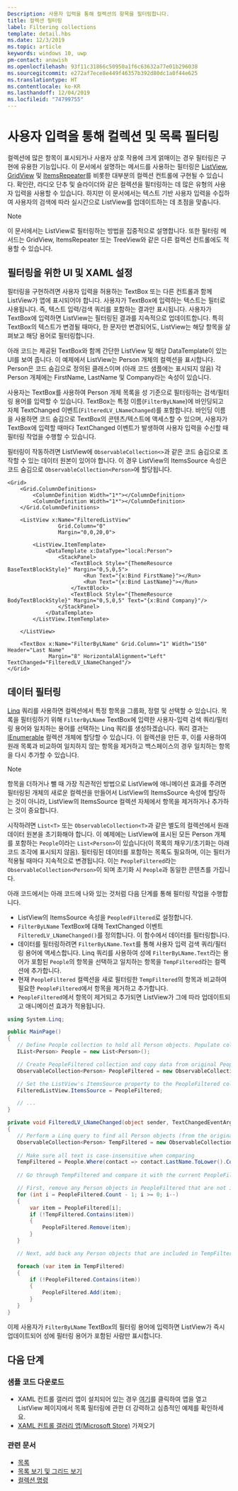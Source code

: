 ```yaml
---
Description: 사용자 입력을 통해 컬렉션의 항목을 필터링합니다.
title: 컬렉션 필터링
label: Filtering collections
template: detail.hbs
ms.date: 12/3/2019
ms.topic: article
keywords: windows 10, uwp
pm-contact: anawish
ms.openlocfilehash: 93f11c31866c50950a1f6c63632a77e01b296038
ms.sourcegitcommit: e272af7ece8e449f46357b392d80dc1a0f44e625
ms.translationtype: HT
ms.contentlocale: ko-KR
ms.lasthandoff: 12/04/2019
ms.locfileid: "74799755"
---
```

# <a name="filtering-collections-and-lists-through-user-input"></a>사용자 입력을 통해 컬렉션 및 목록 필터링
컬렉션에 많은 항목이 표시되거나 사용자 상호 작용에 크게 얽매이는 경우 필터링은 구현에 유용한 기능입니다. 이 문서에서 설명하는 메서드를 사용하는 필터링은 [ListView](https://docs.microsoft.com/uwp/api/Windows.UI.Xaml.Controls.ListView), [GridView](https://docs.microsoft.com/uwp/api/windows.ui.xaml.controls.gridview) 및 [ItemsRepeater](https://docs.microsoft.com/uwp/api/microsoft.ui.xaml.controls.itemsrepeater?view=winui-2.2)를 비롯한 대부분의 컬렉션 컨트롤에 구현될 수 있습니다. 확인란, 라디오 단추 및 슬라이더와 같은 컬렉션을 필터링하는 데 많은 유형의 사용자 입력을 사용할 수 있습니다. 하지만 이 문서에서는 텍스트 기반 사용자 입력을 수집하여 사용자의 검색에 따라 실시간으로 ListView를 업데이트하는 데 초점을 맞춥니다. 

> [!NOTE]
> 이 문서에서는 ListView로 필터링하는 방법을 집중적으로 설명합니다. 또한 필터링 메서드는 GridView, ItemsRepeater 또는 TreeView와 같은 다른 컬렉션 컨트롤에도 적용할 수 있습니다.

## <a name="setting-up-the-ui-and-xaml-for-filtering"></a>필터링을 위한 UI 및 XAML 설정
필터링을 구현하려면 사용자 입력을 허용하는 TextBox 또는 다른 컨트롤과 함께 ListView가 앱에 표시되어야 합니다. 사용자가 TextBox에 입력하는 텍스트는 필터로 사용됩니다. 즉, 텍스트 입력/검색 쿼리를 포함하는 결과만 표시됩니다. 사용자가 TextBox에 입력하면 ListView는 필터링된 결과를 지속적으로 업데이트합니다. 특히 TextBox의 텍스트가 변경될 때마다, 한 문자만 변경되어도, ListView는 해당 항목을 살펴보고 해당 용어로 필터링합니다.

아래 코드는 제공된 TextBox와 함께 간단한 ListView 및 해당 DataTemplate이 있는 UI를 보여 줍니다. 이 예제에서 ListView는 Person 개체의 컬렉션을 표시합니다. Person은 코드 숨김으로 정의된 클래스이며 (아래 코드 샘플에는 표시되지 않음) 각 Person 개체에는 FirstName, LastName 및 Company라는 속성이 있습니다.

사용자는 TextBox를 사용하여 Person 개체 목록을 성 기준으로 필터링하는 검색/필터링 용어를 입력할 수 있습니다. TextBox는 특정 이름(`FilterByLName`)에 바인딩되고 자체 TextChanged 이벤트(`FilteredLV_LNameChanged`)를 포함합니다. 바인딩 이름을 사용하면 코드 숨김으로 TextBox의 콘텐츠/텍스트에 액세스할 수 있으며, 사용자가 TextBox에 입력할 때마다 TextChanged 이벤트가 발생하여 사용자 입력을 수신할 때 필터링 작업을 수행할 수 있습니다. 

필터링이 작동하려면 ListView에 `ObservableCollection<>`과 같은 코드 숨김으로 조작할 수 있는 데이터 원본이 있어야 합니다. 이 경우 ListView의 ItemsSource 속성은 코드 숨김으로 `ObservableCollection<Person>`에 할당됩니다. 

```xaml
<Grid>
    <Grid.ColumnDefinitions>
        <ColumnDefinition Width="1*"></ColumnDefinition>
        <ColumnDefinition Width="1*"></ColumnDefinition>
    </Grid.ColumnDefinitions>

    <ListView x:Name="FilteredListView"
                Grid.Column="0"
                Margin="0,0,20,0">

        <ListView.ItemTemplate>
            <DataTemplate x:DataType="local:Person">
                <StackPanel>
                    <TextBlock Style="{ThemeResource BaseTextBlockStyle}" Margin="0,5,0,5">
                        <Run Text="{x:Bind FirstName}"></Run>
                        <Run Text="{x:Bind LastName}"></Run>
                    </TextBlock>
                    <TextBlock Style="{ThemeResource BodyTextBlockStyle}" Margin="0,5,0,5" Text="{x:Bind Company}"/>
                </StackPanel>
            </DataTemplate>
        </ListView.ItemTemplate>

    </ListView>

    <TextBox x:Name="FilterByLName" Grid.Column="1" Width="150" Header="Last Name" 
             Margin="8" HorizontalAlignment="Left" TextChanged="FilteredLV_LNameChanged"/>
</Grid>
```
## <a name="filtering-the-data"></a>데이터 필터링
[Linq](https://docs.microsoft.com/dotnet/csharp/programming-guide/concepts/linq/introduction-to-linq-queries) 쿼리를 사용하면 컬렉션에서 특정 항목을 그룹화, 정렬 및 선택할 수 있습니다. 목록을 필터링하기 위해 `FilterByLName` TextBox에 입력한 사용자-입력 검색 쿼리/필터링 용어와 일치하는 용어를 선택하는 Linq 쿼리를 생성하겠습니다. 쿼리 결과는 [IEnumerable<T>](https://docs.microsoft.com/dotnet/api/system.collections.generic.ienumerable-1) 컬렉션 개체에 할당할 수 있습니다. 이 컬렉션을 만든 후, 이를 사용하여 원래 목록과 비교하여 일치하지 않는 항목을 제거하고 백스페이스의 경우 일치하는 항목을 다시 추가할 수 있습니다.

> [!NOTE]
> 항목을 더하거나 뺄 때 가장 직관적인 방법으로 ListView에 애니메이션 효과를 주려면 필터링된 개체의 새로운 컬렉션을 만들어서 ListView의 ItemsSource 속성에 할당하는 것이 아니라, ListView의 ItemsSource 컬렉션 자체에서 항목을 제거하거나 추가하는 것이 중요합니다.

시작하려면 `List<T>` 또는 `ObservableCollection<T>`과 같은 별도의 컬렉션에서 원래 데이터 원본을 초기화해야 합니다. 이 예제에는 ListView에 표시된 모든 Person 개체를 포함하는 `People`이라는 `List<Person>`이 있습니다(이 목록의 채우기/초기화는 아래 코드 조각에 표시되지 않음). 필터링된 데이터를 포함하는 목록도 필요하며, 이는 필터가 적용될 때마다 지속적으로 변경됩니다. 이는 `PeopleFiltered`라는 `ObservableCollection<Person>`이 되며 초기화 시 `People`과 동일한 콘텐츠를 가집니다.
 
아래 코드에서는 아래 코드에 나와 있는 것처럼 다음 단계를 통해 필터링 작업을 수행합니다.
 - ListView의 ItemsSource 속성을 `PeopledFiltered`로 설정합니다. 
 - `FilterByLName` TextBox에 대해 TextChanged 이벤트 `FilteredLV_LNameChanged()`를 정의합니다. 이 함수에서 데이터를 필터링합니다.
 - 데이터를 필터링하려면 `FilterByLName.Text`를 통해 사용자 입력 검색 쿼리/필터링 용어에 액세스합니다. Linq 쿼리를 사용하여 성에 `FilterByLName.Text`라는 용어가 포함된 `People`의 항목을 선택하고 일치하는 항목을 `TempFiltered`라는 컬렉션에 추가합니다.
 - 현재 `PeopleFiltered` 컬렉션을 새로 필터링한 `TempFiltered`의 항목과 비교하여 필요한 `PeopleFiltered`에서 항목을 제거하고 추가합니다.
 - `PeopleFiltered`에서 항목이 제거되고 추가되면 ListView가 그에 따라 업데이트되고 애니메이션 효과가 적용됩니다.

 ```csharp
using System.Linq;

public MainPage()
{
    // Define People collection to hold all Person objects. Populate collection - i.e. add Person objects (not shown)
    IList<Person> People = new List<Person>();

    // Create PeopleFiltered collection and copy data from original People collection
    ObservableCollection<Person> PeopleFiltered = new ObservableCollection<Person>(People);

    // Set the ListView's ItemsSource property to the PeopleFiltered collection
    FilteredListView.ItemsSource = PeopleFiltered;

    // ... 
}

private void FilteredLV_LNameChanged(object sender, TextChangedEventArgs e)
{
    // Perform a Linq query to find all Person objects (from the original People collection) that fit the criteria of the filter, save them in a new collection object called TempFiltered.
    ObservableCollection<Person> TempFiltered = new ObservableCollection<Person>();
    
    // Make sure all text is case-insensitive when comparing
    TempFiltered = People.Where(contact => contact.LastName.ToLower().Contains(FilterByLastName.Text.ToLower()));
    
    // Go through TempFiltered and compare it with the current PeopleFiltered collection, adding and subtracting items as necessary:

    // First, remove any Person objects in PeopleFiltered that are not in TempFiltered
    for (int i = PeopleFiltered.Count - 1; i >= 0; i--)
    {
        var item = PeopleFiltered[i];
        if (!TempFiltered.Contains(item))
        {
            PeopleFiltered.Remove(item);
        }
    }

    // Next, add back any Person objects that are included in TempFiltered and may not currently be in PeopleFiltered (in case of a backspace)

    foreach (var item in TempFiltered)
    {
        if (!PeopleFiltered.Contains(item))
        {
            PeopleFiltered.Add(item);
        }
    }
}
 ```

이제 사용자가 `FilterByLName` TextBox의 필터링 용어에 입력하면 ListView가 즉시 업데이트되어 성에 필터링 용어가 포함된 사람만 표시합니다.

## <a name="next-steps"></a>다음 단계

### <a name="get-the-sample-code"></a>샘플 코드 다운로드
- XAML 컨트롤 갤러리</strong> 앱이 설치되어 있는 경우 [여기](xamlcontrolsgallery:/item/ListView)를 클릭하여 앱을 열고 ListView 페이지에서 목록 필터링에 관한 더 강력하고 심층적인 예제를 확인하세요.
- [XAML 컨트롤 갤러리 앱(Microsoft Store)](https://www.microsoft.com/store/productId/9MSVH128X2ZT) 가져오기

### <a name="related-articles"></a>관련 문서
- [목록](lists.md)
- [목록 보기 및 그리드 보기](listview-and-gridview.md)
- [컬렉션 명령](collection-commanding.md)